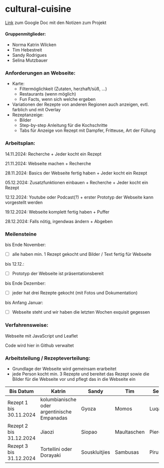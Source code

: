 # cultural-cuisine
[Link](https://docs.google.com/document/d/1XKtVvjKM9jpOuef7wFVSK_b8g2kQpW-vZQC78JlXPw0/edit?pli=1&tab=t.0#heading=h.249yeeusaif8) zum Google Doc mit den Notizen zum Projekt

#### Gruppenmitglieder:
- Norma Katrin Wilcken
- Tim Hebestreit
- Sandy Rodrigues
- Selina Mutzbauer

### Anforderungen an Webseite:
- Karte:
  - Filtermöglichkeit (Zutaten, herzhaft/süß, …)
  - Restaurants (wenn möglich)
  - Fun Facts, wenn sich welche ergeben
- Variationen der Rezepte von anderen Regionen auch anzeigen, evtl. farblich und mit Overlay
- Rezeptanzeige:
  - Bilder
  - Step-by-step Anleitung für die Kochschritte 
  - Tabs für Anzeige von Rezept mit Dampfer, Fritteuse, Art der Füllung


### Arbeitsplan:
14.11.2024: Recherche + Jeder kocht ein Rezept

21.11.2024: Webseite machen + Recherche

28.11.2024: Basics der Webseite fertig haben + Jeder kocht ein Rezept

05.12.2024: Zusatzfunktionen einbauen + Recherche + Jeder kocht ein Rezept

12.12.2024: Youtube oder Podcast(?) + erster Prototyp der Webseite kann vorgestellt werden

19.12.2024: Webseite komplett fertig haben + Puffer

28.12.2024: Falls nötig, irgendwas ändern + Abgeben


### Meilensteine
bis Ende November: 
- [ ] alle haben min. 1 Rezept gekocht und Bilder / Text fertig für Webseite
      
bis 12.12.:
- [ ] Prototyp der Webseite ist präsentationsbereit

bis Ende Dezember: 
- [ ] jeder hat drei Rezepte gekocht (mit Fotos und Dokumentation)

bis Anfang Januar: 
- [ ] Webseite steht und wir haben die letzten Wochen exquisit gegessen


### Verfahrensweise:

Webseite mit JavaScript und Leaflet

Code wird hier in Github verwaltet

### Arbeitsteilung / Rezepteverteilung:
- Grundlage der Webseite wird gemeinsam erarbeitet
- jede Person kocht min. 3 Rezepte und bereitet das Rezept sowie die Bilder für die Webseite vor und pflegt das in die Webseite ein

Bis Datum  | Katrin | Sandy | Tim | Selina
------------- | ------------- | ------------- | ------------- | ------------- 
Rezept 1 bis 30.11.2024 | kolumbianische oder argentinische Empanadas | Gyoza  | Momos | Luqaimat  
Rezept 2 bis 31.12.2024 | Jiaozi | Siopao  | Maultaschen | Pierogi  
Rezept 3 bis 31.12.2024 | Tortellini oder Dorayaki | Souskluitjies | Sambusas | Pirukad
